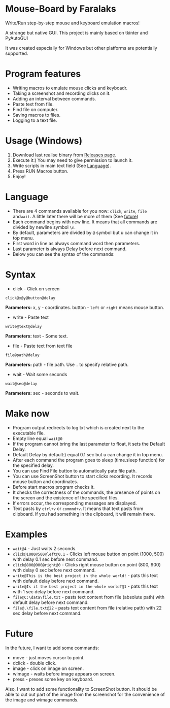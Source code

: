 # Mouse-Board by Faralaks
Write/Run step-by-step mouse and keyboard emulation macros!

A strange but native GUI. This project is mainly based on tkinter and PyAutoGUI

It was created especially for Windows but other platforms are potentially supported.

# Program features
- Writing macros to emulate mouse clicks and keyboadr.
- Taking a screenshot and recording clicks on it.
- Adding an interval between commands.
- Paste text from file.
- Find file on computer.
- Saving macros to files.
- Logging to a text file.


# Usage (Windows)
1. Download last realise binary from [Releases page](https://github.com/Faralaks/mouse-board/releases).
2. Execute it:) You may need to give permission to launch it.
3. Write scripts in main text field (See [Language](#Language)).
4. Press RUN Macros button.
5. Enjoy!

# Language
- There are 4 commands available for you now: `click`, `write`, `file` and`wait`. A little later there will be more of them (See [future](#Future))
- Each command begins with new line. It means that all commands are divided by newline symbol `\n`.
- By default, parameters are divided by `@` symbol but u can change it in top menu.
- First word in line as always command word then parameters.
- Last parameter is always Delay before next command.
- Below you can see the syntax of the commands:

# Syntax
- click - Click on screen

`click@x@y@button@delay`

**Parameters:** x, y - coordinates. button - `left` or `right` means mouse button.

- write - Paste text

`write@text@delay`

**Parameters:** text - Some text.

- file - Paste text from text file

`file@path@delay`

**Parameters:** path - file path. Use `.` to specify relative path.

- wait - Wait some seconds

`wait@sec@delay`

**Parameters:** sec - seconds to wait.

# Make now
- Program output redirects to log.txt which is created next to the executable file.
- Empty line equal `wait@0`
- If the program cannot bring the last parameter to float, it sets the Default Delay.
- Default Delay by default:) equal 0.1 sec but u can change it in top menu.
- After each command the program goes to sleep (time.sleep function) for the specified delay.
- You can use Find File button to automatically pate file path.
- You can use ScreenShot button to start clicks recording. It records mouse button and coordinates.
- Before start macros program checks it.
- It checks the correctness of the commands, the presence of points on the screen and the existence of the specified files.
- If errors occur, the corresponding messages are displayed.
- Text pasts by `ctrl+v` or `commnd+v`. It means that text pasts from clipboard. If you had something in the clipboard, it will remain there.

# Examples
- `wait@4` - Just waits 2 seconds.
- `click@1000@500@left@0.1` - Clicks left mouse button on point (1000, 500) with delay 0.1 sec before next command.
- `click@800@900@right@0` - Clicks right mouse button on point (800, 900) with delay 0 sec before next command.
- `write@This is the best project in the whole world!` - pats this text with default delay before next command.
- `write@Is it the best project in the whole world?@1` - pats this text with 1 sec delay before next command.
- `file@C:\data\file.txt` - pasts text content from file (absolute path) with default delay before next command.
- `file@.\file.txt@22` - pasts text content from file (relative path) with 22 sec delay before next command.

# Future
In the future, I want to add some commands:
- move - just moves cursor to point.
- dclick - double click.
- image - click on image on screen.
- wimage - waits before image appears on screen.
- press - preses some key on keyboard.

Also, I want to add some functionality to ScreenShot button. It should be able to cut out part of the image from the screenshot for the convenience of the image and wimage commands.
